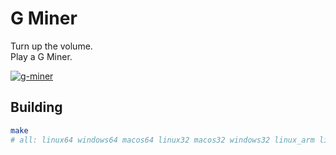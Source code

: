 # G Miner

Turn up the volume.  
Play a G Miner.

[![g-miner](https://cdn1.iconfinder.com/data/icons/mic-speaker-notes/84/Note2-512.png)](https://www.youtube.com/watch?v=MC44L5T0FVA&start=10)

## Building

```sh
make
# all: linux64 windows64 macos64 linux32 macos32 windows32 linux_arm linux_arm64
```
